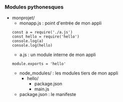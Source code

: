 ### Modules pythonesques

- monprojet/
    - monapp.js : point d'entrée de mon appli
    ```
    const a = require('./a.js')
    const hello = require('hello')
    console.log(a)
    console.log(hello)
    ```
    - a.js : un module interne de mon appli
    ```
    module.exports = 'hello'
    ```
    - node_modules/ : les modules tiers de mon appli
        - hello/
            - package.json
            - main.js
    - package.json : le manifeste